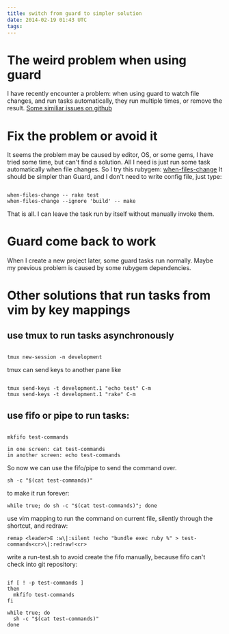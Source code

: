 ```yaml
---
title: switch from guard to simpler solution
date: 2014-02-19 01:43 UTC
tags:
---
```

# The weird problem when using guard
I have recently encounter a problem: when using guard to watch file changes,
and run tasks automatically, they run multiple times, or remove the result.
[Some similiar issues on github](https://github.com/netzpirat/guard-coffeescript/issues/28)

# Fix the problem or avoid it

It seems the problem may be caused by editor, OS, or some gems, I have tried
some time, but can't find a solution. All I need is just run some task
automatically when file changes. So I try this rubygem:
[when-files-change](https://github.com/adamsanderson/when-files-change) It
should be simpler than Guard, and I don't need to write config file, just type:

```shell

when-files-change -- rake test
when-files-change --ignore 'build' -- make
```

That is all. I can leave the task run by itself without manually invoke them.

# Guard come back to work
When I create a new project later, some guard tasks run normally. Maybe my
previous problem is caused by some rubygem dependencies.

# Other solutions that run tasks from vim by key mappings

## use tmux to run tasks asynchronously

```shell

tmux new-session -n development
```
tmux can send keys to another pane like

```shell

tmux send-keys -t development.1 "echo test" C-m
tmux send-keys -t development.1 "rake" C-m
```

## use fifo or pipe to run tasks:

```shell

mkfifo test-commands

in one screen: cat test-commands
in another screen: echo test-commands
```
So now we can use the fifo/pipe to send the command over.

```shell
sh -c "$(cat test-commands)"
```

to make it run forever:

```shell
while true; do sh -c "$(cat test-commands)"; done
```

use vim mapping to run the command on current file, silently through the shortcut, and redraw:

```shell
remap <leader>E :w\|:silent !echo "bundle exec ruby %" > test-commands<cr>\|:redraw!<cr>
```

write a run-test.sh to avoid create the fifo manually, because fifo can't check into git repository:

```shell

if [ ! -p test-commands ]
then
  mkfifo test-commands
fi

while true; do
  sh -c "$(cat test-commands)"
done

```

